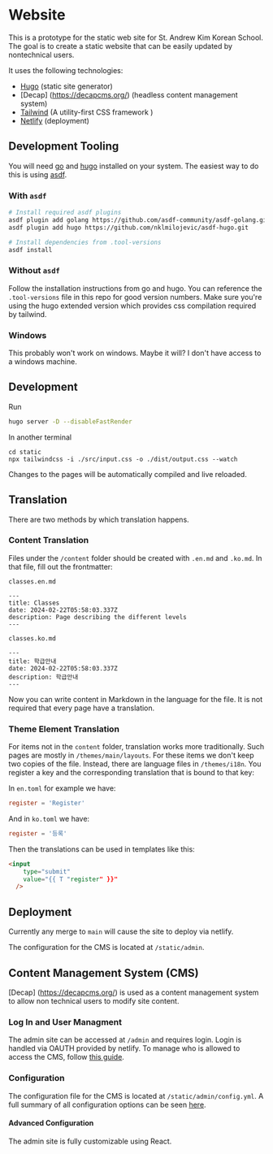 # Website
This is a prototype for the static web site for St. Andrew Kim Korean School.
The goal is to create a static website that can be easily updated by nontechnical users.

It uses the following technologies:
* [Hugo](https://gohugo.io/) (static site generator)
* [Decap] (https://decapcms.org/) (headless content management system)
* [Tailwind](https://tailwindcss.com/) (A utility-first CSS framework )
* [Netlify](https://www.netlify.com/) (deployment)

## Development Tooling
You will need [go](https://go.dev/) and [hugo](https://gohugo.io/) installed on your system.
The easiest way to do this is using [asdf](https://asdf-vm.com/).

### With `asdf`
```bash
# Install required asdf plugins
asdf plugin add golang https://github.com/asdf-community/asdf-golang.git
asdf plugin add hugo https://github.com/nklmilojevic/asdf-hugo.git

# Install dependencies from .tool-versions
asdf install
```

### Without `asdf`
Follow the installation instructions from go and hugo.  You can reference the `.tool-versions` file in this repo for good version numbers. Make sure you're using the hugo extended version which provides css compilation required by tailwind.

### Windows
This probably won't work on windows.  Maybe it will? I don't have access to a windows machine.

## Development
Run
```bash
hugo server -D --disableFastRender
```
In another terminal
```
cd static
npx tailwindcss -i ./src/input.css -o ./dist/output.css --watch
```

Changes to the pages will be automatically compiled and live reloaded.

## Translation
There are two methods by which translation happens.

### Content Translation
Files under the `/content` folder should be created with `.en.md` and `.ko.md`.  In that file, fill out the frontmatter:

`classes.en.md`
```
---
title: Classes
date: 2024-02-22T05:58:03.337Z
description: Page describing the different levels
---

```

`classes.ko.md`
```
---
title: 학급안내
date: 2024-02-22T05:58:03.337Z
description: 학급안내
---

```

Now you can write content in Markdown in the language for the file. It is not required that every page have a translation.

### Theme Element Translation
For items not in the `content` folder, translation works more traditionally.  Such pages are mostly in `/themes/main/layouts`.  For these items we don't keep two copies of the file. Instead, there are language files in `/themes/i18n`. You register a key and the corresponding translation that is bound to that key:

In `en.toml` for example we have:
```toml
register = 'Register'
```

And in `ko.toml` we have:

```toml
register = '등록'
```

Then the translations can be used in templates like this:

```html
<input
    type="submit"
    value="{{ T "register" }}"
  />
```


## Deployment
Currently any merge to `main` will cause the site to deploy via netlify.

The configuration for the CMS is located at `/static/admin`.


## Content Management System (CMS)
[Decap] (https://decapcms.org/) is used as a content management system to allow non technical users to modify site content.

### Log In and User Managment
The admin site can be accessed at `/admin` and requires login.  Login is handled via OAUTH provided by netlify.  To manage who is allowed to access the CMS, follow [this guide](https://docs.netlify.com/security/secure-access-to-sites/identity/registration-login/#invitations).

### Configuration
The configuration file for the CMS is located at `/static/admin/config.yml`. A full summary of all configuration options can be seen [here](https://decapcms.org/docs/configuration-options/).

#### Advanced Configuration
The admin site is fully customizable using React.
